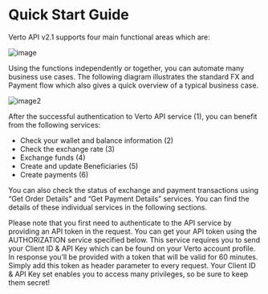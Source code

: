 # Quick Start Guide

Verto API v2.1 supports four main functional areas which are:

![image](https://content.pstmn.io/09df96fc-c453-4a8b-a19b-a535fa2cce16/TWFpbiBTZXJ2aWNlcy5qcGc=)

Using the functions independently or together, you can automate many business use cases. The following diagram illustrates the standard FX and Payment flow which also gives a quick overview of a typical business case.

![image2](https://content.pstmn.io/297125f1-dae9-4cd3-b2f2-24d6a4a3664d/U3VtbWFyeSBGbG93IEhpZ2ggUXVhbGl0eS5qcGc=)

After the successful authentication to Verto API service (1), you can benefit from the following services:

- Check your wallet and balance information (2)
- Check the exchange rate (3)
- Exchange funds (4)
- Create and update Beneficiaries (5)
- Create payments (6)

You can also check the status of exchange and payment transactions using “Get Order Details” and “Get Payment Details” services. You can find the details of these individual services in the following sections.

Please note that you first need to authenticate to the API service by providing an API token in the request. You can get your API token using the AUTHORIZATION service specified below. This service requires you to send your Client ID & API Key which can be found on your Verto account profile. In response you’ll be provided with a token that will be valid for 60 minutes. Simply add this token as header parameter to every request. Your Client ID & API Key set enables you to access many privileges, so be sure to keep them secret!
